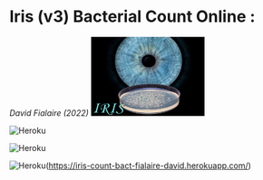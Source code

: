 <h1> Iris (v3) Bacterial Count Online :  </h1> <i>David Fialaire (2022)</i>
<img src="https://github.com/dfialaire/Iris-v3-Bacterial-Count-Online/blob/main/Image/Img0_png.png" width=200 height=140 />

![Heroku](https://pyheroku-badge.herokuapp.com/?app=<HEROKU_APP_NAME>&style=<STYLE>)

![Heroku](https://heroku-badge.herokuapp.com/?app=iris-count-bact-fialaire-david&style=<STYLE>)

![Heroku](https://heroku-badge.herokuapp.com/?app=heroku-badge)(https://iris-count-bact-fialaire-david.herokuapp.com/)






